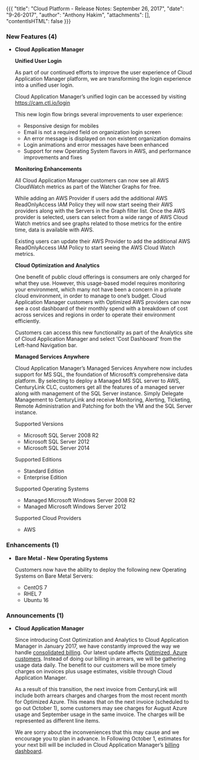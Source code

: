 {{{
"title": "Cloud Platform - Release Notes: September 26, 2017",
"date": "9-26-2017",
"author": "Anthony Hakim",
"attachments": [],
"contentIsHTML": false
}}}

### New Features (4)
* __Cloud Application Manager__

  __Unified User Login__

  As part of our continued efforts to improve the user experience of Cloud Application Manager platform, we are transforming the login experience into a unified user login.

  Cloud Application Manager’s unified login can be accessed by visiting https://cam.ctl.io/login

  This new login flow brings several improvements to user experience:

  - Responsive design for mobiles
  - Email is not a required field on organization login screen
  - An error message is displayed on non existent organization domains
  - Login animations and error messages have been enhanced
  - Support for new Operating System flavors in AWS, and performance improvements and fixes

  __Monitoring Enhancements__

  All Cloud Application Manager customers can now see all AWS CloudWatch metrics as part of the Watcher Graphs for free.

  While adding an AWS Provider if users add the additional AWS ReadOnlyAccess IAM Policy they will now start seeing their AWS providers along with the Servers in the Graph filter list. Once the AWS provider is selected, users can select from a wide range of AWS Cloud Watch metrics and see graphs related to those metrics for the entire time, data is available with AWS.

  Existing users can update their AWS Provider to add the additional AWS ReadOnlyAccess IAM Policy to start seeing the AWS Cloud Watch metrics.

  __Cloud Optimization and Analytics__

  One benefit of public cloud offerings is consumers are only charged for what they use. However, this usage-based model requires monitoring your environment, which many not have been a concern in a private cloud environment, in order to manage to one’s budget. Cloud Application Manager customers with Optimized AWS providers can now see a cost dashboard of their monthly spend with a breakdown of cost across services and regions in order to operate their environment efficiently.

  Customers can access this new functionality as part of the Analytics site of Cloud Application Manager and select 'Cost Dashboard' from the Left-hand Navigation bar.

  __Managed Services Anywhere__

  Cloud Application Manager’s Managed Services Anywhere now includes support for MS SQL, the foundation of Microsoft’s comprehensive data platform.  By selecting to deploy a Managed MS SQL server to AWS, CenturyLink CLC, customers get all the features of a managed server along with management of the SQL Server instance.  Simply Delegate Management to CenturyLink and receive Monitoring, Alerting, Ticketing, Remote Administration and Patching for both the VM and the SQL Server instance.

  Supported Versions
  - Microsoft SQL Server 2008 R2
  - Microsoft SQL Server 2012
  - Microsoft SQL Server 2014

  Supported Editions
  - Standard Edition
  - Enterprise Edition

  Supported Operating Systems
  - Managed Microsoft Windows Server 2008 R2
  - Managed Microsoft Windows Server 2012

  Supported Cloud Providers
  - AWS

### Enhancements (1)

* __Bare Metal - New Operating Systems__

  Customers now have the ability to deploy the following new Operating Systems on Bare Metal Servers:

  - CentOS 7
  - RHEL 7
  - Ubuntu 16

### Announcements (1)

* __Cloud Application Manager__

  Since introducing Cost Optimization and Analytics to Cloud Application Manager in January 2017, we have constantly improved the way we handle [consolidated billing]( https://www.ctl.io/knowledge-base/cloud-application-manager/cloud-optimization/partner-cloud-integration-consolidated-billing/). Our latest update affects [Optimized, Azure customers](https://www.ctl.io/knowledge-base/cloud-application-manager/cloud-optimization/partner-cloud-integration/). Instead of doing our billing in arrears, we will be gathering usage data daily. The benefit to our customers will be more timely charges on invoices plus usage estimates, visible through Cloud Application Manager.

  As a result of this transition, the next invoice from CenturyLink will include both arrears charges and charges from the most recent month for Optimized Azure. This means that on the next invoice (scheduled to go out October 1), some customers may see charges for August Azure usage and September usage in the same invoice. The charges will be represented as different line items.

  We are sorry about the inconveniences that this may cause and we encourage you to plan in advance. In Following October 1, estimates for your next bill will be included in Cloud Application Manager’s [billing dashboard](https://cam.ctl.io/#/billing).
